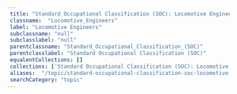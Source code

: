 ```yaml
--- 
 title: "Standard Occupational Classification (SOC): Locomotive Engineers" 
 classname:  "Locomotive_Engineers" 
 label: "Locomotive Engineers" 
 subclassname: "null" 
 subclasslabel: "null" 
 parentclassname: "Standard_Occupational_Classification_(SOC)" 
 parentclasslabel: "Standard Occupational Classification (SOC)" 
 equalentCollections: [] 
 collections: ['Standard Occupational Classification (SOC): Locomotive Engineers']
 aliases:  "/topic/standard-occupational-classification-soc-locomotive-engineers"  
 searchCategory: "topic" 
---
```

